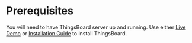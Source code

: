 # Prerequisites

You will need to have ThingsBoard server up and running. Use either [Live Demo](https://demo.thingsboard.io/signup) or [Installation Guide](https://github.com/caoyingde/thingsboard.github.io/tree/9437083b88083a9b2563248432cbbe460867fbaf/docs/user-guide/install/installation-options/README.md) to install ThingsBoard.

